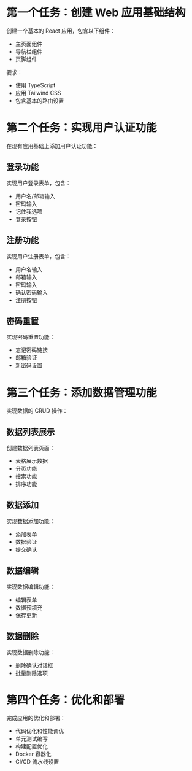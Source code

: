 # 第一个任务：创建 Web 应用基础结构

创建一个基本的 React 应用，包含以下组件：

- 主页面组件
- 导航栏组件
- 页脚组件

要求：
- 使用 TypeScript
- 应用 Tailwind CSS
- 包含基本的路由设置

# 第二个任务：实现用户认证功能

在现有应用基础上添加用户认证功能：

## 登录功能

实现用户登录表单，包含：
- 用户名/邮箱输入
- 密码输入
- 记住我选项
- 登录按钮

## 注册功能

实现用户注册表单，包含：
- 用户名输入
- 邮箱输入
- 密码输入
- 确认密码输入
- 注册按钮

## 密码重置

实现密码重置功能：
- 忘记密码链接
- 邮箱验证
- 新密码设置

# 第三个任务：添加数据管理功能

实现数据的 CRUD 操作：

## 数据列表展示

创建数据列表页面：
- 表格展示数据
- 分页功能
- 搜索功能
- 排序功能

## 数据添加

实现数据添加功能：
- 添加表单
- 数据验证
- 提交确认

## 数据编辑

实现数据编辑功能：
- 编辑表单
- 数据预填充
- 保存更新

## 数据删除

实现数据删除功能：
- 删除确认对话框
- 批量删除选项

# 第四个任务：优化和部署

完成应用的优化和部署：

- 代码优化和性能调优
- 单元测试编写
- 构建配置优化
- Docker 容器化
- CI/CD 流水线设置